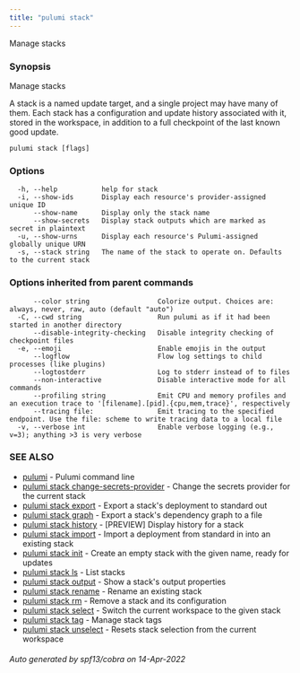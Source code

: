 ```yaml
---
title: "pulumi stack"
---
```




Manage stacks

### Synopsis

Manage stacks

A stack is a named update target, and a single project may have many of them.
Each stack has a configuration and update history associated with it, stored in
the workspace, in addition to a full checkpoint of the last known good update.


```
pulumi stack [flags]
```

### Options

```
  -h, --help           help for stack
  -i, --show-ids       Display each resource's provider-assigned unique ID
      --show-name      Display only the stack name
      --show-secrets   Display stack outputs which are marked as secret in plaintext
  -u, --show-urns      Display each resource's Pulumi-assigned globally unique URN
  -s, --stack string   The name of the stack to operate on. Defaults to the current stack
```

### Options inherited from parent commands

```
      --color string                 Colorize output. Choices are: always, never, raw, auto (default "auto")
  -C, --cwd string                   Run pulumi as if it had been started in another directory
      --disable-integrity-checking   Disable integrity checking of checkpoint files
  -e, --emoji                        Enable emojis in the output
      --logflow                      Flow log settings to child processes (like plugins)
      --logtostderr                  Log to stderr instead of to files
      --non-interactive              Disable interactive mode for all commands
      --profiling string             Emit CPU and memory profiles and an execution trace to '[filename].[pid].{cpu,mem,trace}', respectively
      --tracing file:                Emit tracing to the specified endpoint. Use the file: scheme to write tracing data to a local file
  -v, --verbose int                  Enable verbose logging (e.g., v=3); anything >3 is very verbose
```

### SEE ALSO

* [pulumi](/docs/reference/cli/pulumi/)	 - Pulumi command line
* [pulumi stack change-secrets-provider](/docs/reference/cli/pulumi_stack_change-secrets-provider/)	 - Change the secrets provider for the current stack
* [pulumi stack export](/docs/reference/cli/pulumi_stack_export/)	 - Export a stack's deployment to standard out
* [pulumi stack graph](/docs/reference/cli/pulumi_stack_graph/)	 - Export a stack's dependency graph to a file
* [pulumi stack history](/docs/reference/cli/pulumi_stack_history/)	 - [PREVIEW] Display history for a stack
* [pulumi stack import](/docs/reference/cli/pulumi_stack_import/)	 - Import a deployment from standard in into an existing stack
* [pulumi stack init](/docs/reference/cli/pulumi_stack_init/)	 - Create an empty stack with the given name, ready for updates
* [pulumi stack ls](/docs/reference/cli/pulumi_stack_ls/)	 - List stacks
* [pulumi stack output](/docs/reference/cli/pulumi_stack_output/)	 - Show a stack's output properties
* [pulumi stack rename](/docs/reference/cli/pulumi_stack_rename/)	 - Rename an existing stack
* [pulumi stack rm](/docs/reference/cli/pulumi_stack_rm/)	 - Remove a stack and its configuration
* [pulumi stack select](/docs/reference/cli/pulumi_stack_select/)	 - Switch the current workspace to the given stack
* [pulumi stack tag](/docs/reference/cli/pulumi_stack_tag/)	 - Manage stack tags
* [pulumi stack unselect](/docs/reference/cli/pulumi_stack_unselect/)	 - Resets stack selection from the current workspace

###### Auto generated by spf13/cobra on 14-Apr-2022
